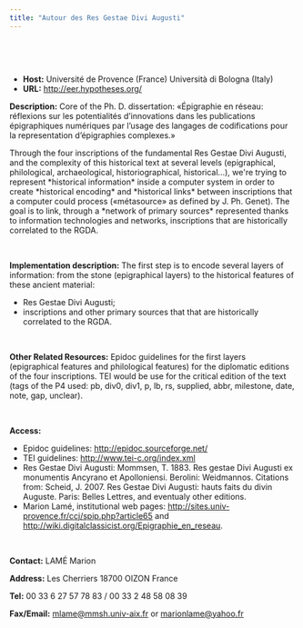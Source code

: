 ```yaml
---
title: "Autour des Res Gestae Divi Augusti"
---
```




 
 


  
 
 * **Host:** Université de Provence (France) Università di Bologna (Italy)
* **URL:** <http://eer.hypotheses.org/>


**Description:** Core of the Ph. D. dissertation: «Épigraphie en réseau: réflexions sur les potentialités
 d’innovations dans les publications épigraphiques numériques par l’usage des langages
 de codifications pour la representation d’épigraphies complexes.»
 
 Through the four inscriptions of the fundamental Res Gestae Divi Augusti, and the
 complexity of this historical text at several levels (epigraphical, philological,
 archaeological, historiographical, historical...), we're trying to represent \*historical
 information\* inside a computer system in order to create \*historical encoding\* and
 \*historical links\* between inscriptions that a computer could process («métasource»
 as defined by J. Ph. Genet). The goal is to link, through a \*network of primary sources\*
 represented thanks to information technologies and networks, inscriptions that are
 historically correlated to the RGDA.
 
  
 
 **Implementation description:** The first step is to encode several layers of information: from the stone (epigraphical
 layers) to the historical features of these ancient material:
 - Res Gestae Divi Augusti;
 - inscriptions and other primary sources that that are historically correlated to
 the RGDA.
 
  
 
 **Other Related Resources:**
 Epidoc guidelines for the first layers (epigraphical features and philological features)
 for the diplomatic editions of the four inscriptions. TEI would be use for the critical
 edition of the text (tags of the P4 used: pb, div0, div1, p, lb, rs, supplied, abbr,
 milestone, date, note, gap, unclear).
 
  
 
 **Access:**
* Epidoc guidelines: <http://epidoc.sourceforge.net/>
* TEI guidelines: <http://www.tei-c.org/index.xml>
* Res Gestae Divi Augusti: Mommsen, T. 1883. Res gestae Divi Augusti ex monumentis Ancyrano
 et Apolloniensi. Berolini: Weidmannos. Citations from: Scheid, J. 2007. Res Gestae
 Divi Augusti: hauts faits du divin Auguste. Paris: Belles Lettres, and eventualy other
 editions.
* Marion Lamé, institutional web pages: <http://sites.univ-provence.fr/ccj/spip.php?article65>
 and <http://wiki.digitalclassicist.org/Epigraphie_en_reseau>.


  
 
 **Contact:** LAMÉ Marion
 
 **Address:** Les Cherriers 18700 OIZON France
 
 **Tel:** 00 33 6 27 57 78 83 / 00 33 2 48 58 08 39
 
 **Fax/Email:** [mlame@mmsh.univ-aix.fr](mailto:mlame@mmsh.univ-aix.fr) or [marionlame@yahoo.fr](mailto:marionlame@yahoo.fr)
 
  
